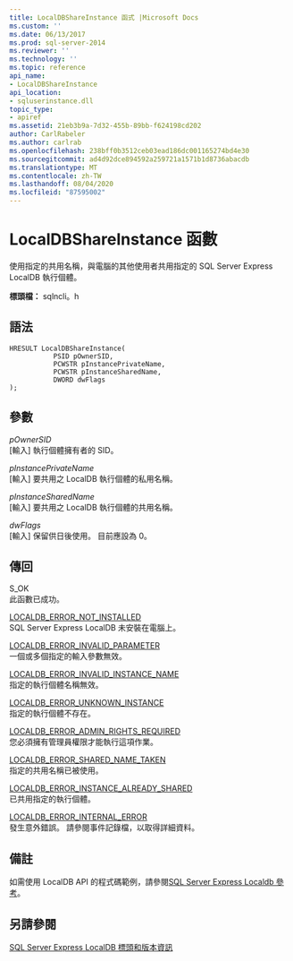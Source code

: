 ```yaml
---
title: LocalDBShareInstance 函式 |Microsoft Docs
ms.custom: ''
ms.date: 06/13/2017
ms.prod: sql-server-2014
ms.reviewer: ''
ms.technology: ''
ms.topic: reference
api_name:
- LocalDBShareInstance
api_location:
- sqluserinstance.dll
topic_type:
- apiref
ms.assetid: 21eb3b9a-7d32-455b-89bb-f624198cd202
author: CarlRabeler
ms.author: carlrab
ms.openlocfilehash: 238bff0b3512ceb03ead186dc001165274bd4e30
ms.sourcegitcommit: ad4d92dce894592a259721a1571b1d8736abacdb
ms.translationtype: MT
ms.contentlocale: zh-TW
ms.lasthandoff: 08/04/2020
ms.locfileid: "87595002"
---
```

# <a name="localdbshareinstance-function"></a>LocalDBShareInstance 函數
  使用指定的共用名稱，與電腦的其他使用者共用指定的 SQL Server Express LocalDB 執行個體。  
  
 **標頭檔：** sqlncli。h  
  
## <a name="syntax"></a>語法  
  
```  
HRESULT LocalDBShareInstance(  
           PSID pOwnerSID,  
           PCWSTR pInstancePrivateName,  
           PCWSTR pInstanceSharedName,   
           DWORD dwFlags   
);  
```  
  
## <a name="parameters"></a>參數  
 *pOwnerSID*  
 [輸入] 執行個體擁有者的 SID。  
  
 *pInstancePrivateName*  
 [輸入] 要共用之 LocalDB 執行個體的私用名稱。  
  
 *pInstanceSharedName*  
 [輸入] 要共用之 LocalDB 執行個體的共用名稱。  
  
 *dwFlags*  
 [輸入] 保留供日後使用。 目前應設為 0。  
  
## <a name="returns"></a>傳回  
 S_OK  
 此函數已成功。  
  
 [LOCALDB_ERROR_NOT_INSTALLED](../express-localdb-error-messages/localdb-error-not-installed.md)  
 SQL Server Express LocalDB 未安裝在電腦上。  
  
 [LOCALDB_ERROR_INVALID_PARAMETER](../express-localdb-error-messages/localdb-error-invalid-parameter.md)  
 一個或多個指定的輸入參數無效。  
  
 [LOCALDB_ERROR_INVALID_INSTANCE_NAME](../express-localdb-error-messages/localdb-error-invalid-instance-name.md)  
 指定的執行個體名稱無效。  
  
 [LOCALDB_ERROR_UNKNOWN_INSTANCE](../express-localdb-error-messages/localdb-error-unknown-instance.md)  
 指定的執行個體不存在。  
  
 [LOCALDB_ERROR_ADMIN_RIGHTS_REQUIRED](../express-localdb-error-messages/localdb-error-admin-rights-required.md)  
 您必須擁有管理員權限才能執行這項作業。  
  
 [LOCALDB_ERROR_SHARED_NAME_TAKEN](../express-localdb-error-messages/localdb-error-shared-name-taken.md)  
 指定的共用名稱已被使用。  
  
 [LOCALDB_ERROR_INSTANCE_ALREADY_SHARED](../express-localdb-error-messages/localdb-error-instance-already-shared.md)  
 已共用指定的執行個體。  
  
 [LOCALDB_ERROR_INTERNAL_ERROR](../express-localdb-error-messages/localdb-error-internal-error.md)  
 發生意外錯誤。 請參閱事件記錄檔，以取得詳細資料。  
  
## <a name="remarks"></a>備註  
 如需使用 LocalDB API 的程式碼範例，請參閱[SQL Server Express Localdb 參考](../sql-server-express-localdb-reference.md)。  
  
## <a name="see-also"></a>另請參閱  
 [SQL Server Express LocalDB 標頭和版本資訊](sql-server-express-localdb-header-and-version-information.md)  
  
  
